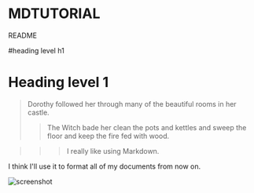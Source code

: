 # MDTUTORIAL

README

#heading level h1

<h1>Heading level 1</h1>
 
> Dorothy followed her through many of the beautiful rooms in her castle.
>
>> The Witch bade her clean the pots and kettles and sweep the floor and keep the fire fed with wood.

>>>I really like using Markdown.

I think I'll use it to format all of my documents from now on.  

![screenshot](pic1.png)
